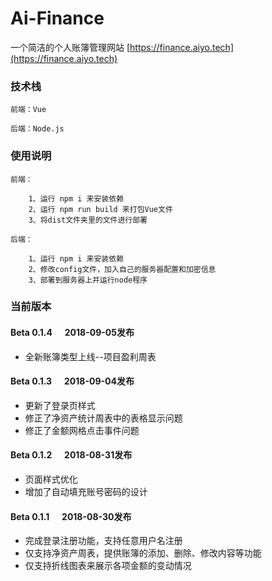 # Ai-Finance
一个简洁的个人账簿管理网站 [https://finance.aiyo.tech](https://finance.aiyo.tech)


### 技术栈

	前端：Vue

	后端：Node.js

### 使用说明

	前端：

		1、运行 npm i 来安装依赖
		2、运行 npm run build 来打包Vue文件
		3、将dist文件夹里的文件进行部署

	后端：

		1、运行 npm i 来安装依赖
		2、修改config文件，加入自己的服务器配置和加密信息
		3、部署到服务器上并运行node程序

### 当前版本

#### Beta 0.1.4&nbsp;&nbsp;&nbsp;&nbsp;&nbsp;&nbsp;2018-09-05发布

* 全新账簿类型上线--项目盈利周表

#### Beta 0.1.3&nbsp;&nbsp;&nbsp;&nbsp;&nbsp;&nbsp;2018-09-04发布

* 更新了登录页样式
* 修正了净资产统计周表中的表格显示问题
* 修正了金额网格点击事件问题

#### Beta 0.1.2&nbsp;&nbsp;&nbsp;&nbsp;&nbsp;&nbsp;2018-08-31发布

* 页面样式优化
* 增加了自动填充账号密码的设计

#### Beta 0.1.1&nbsp;&nbsp;&nbsp;&nbsp;&nbsp;&nbsp;2018-08-30发布

* 完成登录注册功能，支持任意用户名注册
* 仅支持净资产周表，提供账簿的添加、删除、修改内容等功能
* 仅支持折线图表来展示各项金额的变动情况
